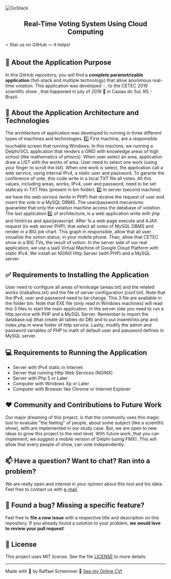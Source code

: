 <img alt="GoStack" src="https://s7.gifyu.com/images/banner1e0b6f65bf2500fd.gif" />

<div align="center">
  <h2>
    Real-Time Voting System Using Cloud Computing
  </h2>
  
</div>

:star: Star us on GitHub — it helps!

## 🧿 About the Application Purpose

In this GitHub repository, you will find a **complete parametrizable application** (full-stack and multiple technology) that allow anonimous real-time votation. This application was developed :bulb:, to the CETEC 2019 scientific show , that happened in july of 2019 📅 in Caxias do Sul, RS - Brazil. 

## :rocket: About the Application Architecture and Technologies

The architecture of application was developed to running in three different types of machines and technologies. :one: First machine, are a responsible touchable screen that running Windows. In this machine, we running a Delphi/VCL application that renders a GRID with knowledge areas of high school (like mathematics of phisics). When user select an area, application draw a LIST with the works of area. User need to select one work (using your finger to scroll the list). When one work is select, the application call a web service, using internal IPv4, a static user and password. To garante the conference of vote, this code write in a local TXT file all votes. All this values, including areas, works, IPv4, user and password, need to be set staticaly in TXT files (present in bin folder). :two: In server (second machine) we have the web service (write in PHP) that receive the request of user and insert the vote in a MySQL DBMS. The user/password mecanisms guarantee that only the votation machine access the database of votation. The last application :three:	of architecture, is a web application write with php and html/css and ajax/javascript. After 1s a web page execute and AJAX request (to web server PHP), that select all votes of MySQL DBMS and render in a BIG pie chart. This graph in responsible, allow that all user visualize the votion status, in your mobile phone. Than, allow that CETEC show in a BIG TVs, the result of votion. In the server side of our real application, we use a IaaS Virtual Machine of Google Cloud Platform with static IPv4. We install an NGINX Http Server (with PHP) and a MySQL server.

## ✅ Requirements to Installing the Application

User need to configure all areas of knoloage (areas.txt) and the related works (trabalhos.txt) and the file of server configuration (conf.txt). Note that the IPv4, user and password need to be change. This 3 file are available in the folder bin. Note that EXE file (only read in Windows machines) will read this 3 files to start the main application. In the server side you need to run a http service with PHP and a MySQL Server. Remember to import the database.sql (that create all tables do DB) and to put insereVoto.php and index.php in www folder of http service. Lastly, modify the admin and password variables of PHP to math of default user and password defines in MySQL server.

## 💻 Requirements to Running the Application

- Server with IPv4 static in Internet
- Server that running Http Web Services (NGINX)
- Server with Php 5 or Later
- Computer with Windows Xp or Later
- Computer with Browser like Chrome or Internet Explorer

## ❤️ Community and Contributions to Future Work

Our major dreaming of this project, is that the community uses this magic tool to evaluate "the feeling" of people, about some subject (like a scientific show), with are implemented in our study case. But, we are open to new ideas to grow this project to the next level. With future work, that you can implement, we suggest a mobile version of Delphi (using FMX). This will allow that every people of show, can vote independently.

## 📫 Have a question? Want to chat? Ran into a problem?

We are really open and interest in your opinion about this tool and his ideia. Feel free to contact us with [e-mail](raffael.schemmer@gmail.com).

## 🤝 Found a bug? Missing a specific feature?

Feel free to **file a new issue** with a respective title and description on this repository. If you already found a solution to your problem, **we would love to review your pull request**!

## 📘 License

This project uses MIT license. See the file [LICENSE](LICENSE) to more details.

---

Made with 💜 by Raffael Schemmer :wave: [See my Online CV!](https://www.raffael.dev)
